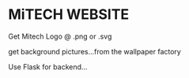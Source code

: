 # MiTECH WEBSITE 

Get Mitech Logo @ .png or .svg

get background pictures...from the wallpaper factory

Use Flask for backend...

